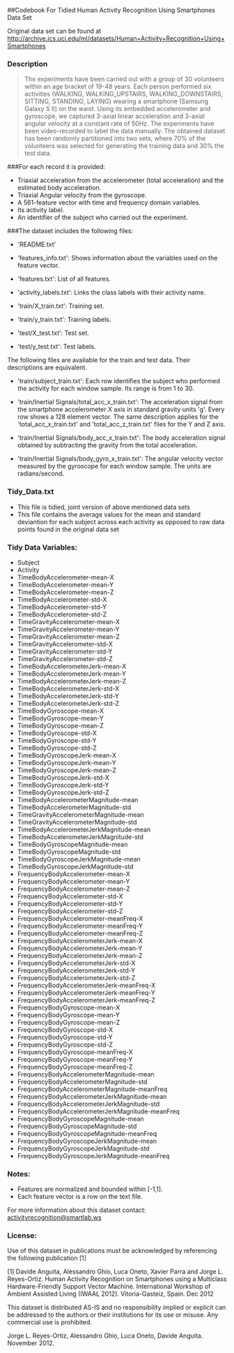 ##Codebook For Tidied Human Activity Recognition Using Smartphones Data Set 

Original data set can be found at http://archive.ics.uci.edu/ml/datasets/Human+Activity+Recognition+Using+Smartphones

### Description
>The experiments have been carried out with a group of 30 volunteers within an age bracket of 19-48 years. Each person performed six activities (WALKING, WALKING_UPSTAIRS, WALKING_DOWNSTAIRS, SITTING, STANDING, LAYING) wearing a smartphone (Samsung Galaxy S II) on the waist. Using its embedded accelerometer and gyroscope, we captured 3-axial linear acceleration and 3-axial angular velocity at a constant rate of 50Hz. The experiments have been video-recorded to label the data manually. The obtained dataset has been randomly partitioned into two sets, where 70% of the volunteers was selected for generating the training data and 30% the test data. 


###For each record it is provided:
- Triaxial acceleration from the accelerometer (total acceleration) and the estimated body acceleration.
- Triaxial Angular velocity from the gyroscope. 
- A 561-feature vector with time and frequency domain variables. 
- Its activity label. 
- An identifier of the subject who carried out the experiment.

###The dataset includes the following files:
- 'README.txt'

- 'features_info.txt': Shows information about the variables used on the feature vector.

- 'features.txt': List of all features.

- 'activity_labels.txt': Links the class labels with their activity name.

- 'train/X_train.txt': Training set.

- 'train/y_train.txt': Training labels.

- 'test/X_test.txt': Test set.

- 'test/y_test.txt': Test labels.

The following files are available for the train and test data. Their descriptions are equivalent. 

- 'train/subject_train.txt': Each row identifies the subject who performed the activity for each window sample. Its range is from 1 to 30. 

- 'train/Inertial Signals/total_acc_x_train.txt': The acceleration signal from the smartphone accelerometer X axis in standard gravity units 'g'. Every row shows a 128 element vector. The same description applies for the 'total_acc_x_train.txt' and 'total_acc_z_train.txt' files for the Y and Z axis. 

- 'train/Inertial Signals/body_acc_x_train.txt': The body acceleration signal obtained by subtracting the gravity from the total acceleration. 

- 'train/Inertial Signals/body_gyro_x_train.txt': The angular velocity vector measured by the gyroscope for each window sample. The units are radians/second. 

### Tidy_Data.txt
- This file is tidied, joint version of above mentioned data sets
- This file contains the average values for the mean and standard deviantion for each subject across each activity as opposed to raw data points found in the original data set  

### Tidy Data Variables:
- Subject
- Activity
- TimeBodyAccelerometer-mean-X
- TimeBodyAccelerometer-mean-Y
- TimeBodyAccelerometer-mean-Z
- TimeBodyAccelerometer-std-X
- TimeBodyAccelerometer-std-Y
- TimeBodyAccelerometer-std-Z
- TimeGravityAccelerometer-mean-X
- TimeGravityAccelerometer-mean-Y
- TimeGravityAccelerometer-mean-Z
- TimeGravityAccelerometer-std-X
- TimeGravityAccelerometer-std-Y
- TimeGravityAccelerometer-std-Z
- TimeBodyAccelerometerJerk-mean-X
- TimeBodyAccelerometerJerk-mean-Y
- TimeBodyAccelerometerJerk-mean-Z
- TimeBodyAccelerometerJerk-std-X
- TimeBodyAccelerometerJerk-std-Y
- TimeBodyAccelerometerJerk-std-Z
- TimeBodyGyroscope-mean-X
- TimeBodyGyroscope-mean-Y
- TimeBodyGyroscope-mean-Z
- TimeBodyGyroscope-std-X
- TimeBodyGyroscope-std-Y
- TimeBodyGyroscope-std-Z
- TimeBodyGyroscopeJerk-mean-X
- TimeBodyGyroscopeJerk-mean-Y
- TimeBodyGyroscopeJerk-mean-Z
- TimeBodyGyroscopeJerk-std-X
- TimeBodyGyroscopeJerk-std-Y
- TimeBodyGyroscopeJerk-std-Z
- TimeBodyAccelerometerMagnitude-mean
- TimeBodyAccelerometerMagnitude-std
- TimeGravityAccelerometerMagnitude-mean
- TimeGravityAccelerometerMagnitude-std
- TimeBodyAccelerometerJerkMagnitude-mean
- TimeBodyAccelerometerJerkMagnitude-std
- TimeBodyGyroscopeMagnitude-mean
- TimeBodyGyroscopeMagnitude-std
- TimeBodyGyroscopeJerkMagnitude-mean
- TimeBodyGyroscopeJerkMagnitude-std
- FrequencyBodyAccelerometer-mean-X
- FrequencyBodyAccelerometer-mean-Y
- FrequencyBodyAccelerometer-mean-Z
- FrequencyBodyAccelerometer-std-X
- FrequencyBodyAccelerometer-std-Y
- FrequencyBodyAccelerometer-std-Z
- FrequencyBodyAccelerometer-meanFreq-X
- FrequencyBodyAccelerometer-meanFreq-Y
- FrequencyBodyAccelerometer-meanFreq-Z
- FrequencyBodyAccelerometerJerk-mean-X
- FrequencyBodyAccelerometerJerk-mean-Y
- FrequencyBodyAccelerometerJerk-mean-Z
- FrequencyBodyAccelerometerJerk-std-X
- FrequencyBodyAccelerometerJerk-std-Y
- FrequencyBodyAccelerometerJerk-std-Z
- FrequencyBodyAccelerometerJerk-meanFreq-X
- FrequencyBodyAccelerometerJerk-meanFreq-Y
- FrequencyBodyAccelerometerJerk-meanFreq-Z
- FrequencyBodyGyroscope-mean-X
- FrequencyBodyGyroscope-mean-Y
- FrequencyBodyGyroscope-mean-Z
- FrequencyBodyGyroscope-std-X
- FrequencyBodyGyroscope-std-Y
- FrequencyBodyGyroscope-std-Z
- FrequencyBodyGyroscope-meanFreq-X
- FrequencyBodyGyroscope-meanFreq-Y
- FrequencyBodyGyroscope-meanFreq-Z
- FrequencyBodyAccelerometerMagnitude-mean
- FrequencyBodyAccelerometerMagnitude-std
- FrequencyBodyAccelerometerMagnitude-meanFreq
- FrequencyBodyAccelerometerJerkMagnitude-mean
- FrequencyBodyAccelerometerJerkMagnitude-std
- FrequencyBodyAccelerometerJerkMagnitude-meanFreq
- FrequencyBodyGyroscopeMagnitude-mean
- FrequencyBodyGyroscopeMagnitude-std
- FrequencyBodyGyroscopeMagnitude-meanFreq
- FrequencyBodyGyroscopeJerkMagnitude-mean
- FrequencyBodyGyroscopeJerkMagnitude-std
- FrequencyBodyGyroscopeJerkMagnitude-meanFreq

### Notes: 
- Features are normalized and bounded within [-1,1].
- Each feature vector is a row on the text file.

For more information about this dataset contact: activityrecognition@smartlab.ws

### License:
Use of this dataset in publications must be acknowledged by referencing the following publication [1] 

[1] Davide Anguita, Alessandro Ghio, Luca Oneto, Xavier Parra and Jorge L. Reyes-Ortiz. Human Activity Recognition on Smartphones using a Multiclass Hardware-Friendly Support Vector Machine. International Workshop of Ambient Assisted Living (IWAAL 2012). Vitoria-Gasteiz, Spain. Dec 2012

This dataset is distributed AS-IS and no responsibility implied or explicit can be addressed to the authors or their institutions for its use or misuse. Any commercial use is prohibited.

Jorge L. Reyes-Ortiz, Alessandro Ghio, Luca Oneto, Davide Anguita. November 2012.


